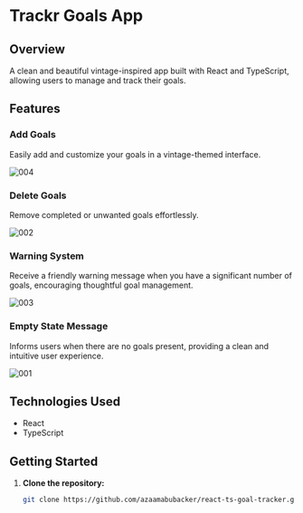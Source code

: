 # Trackr Goals App

## Overview

A clean and beautiful vintage-inspired app built with React and TypeScript, allowing users to manage and track their goals.

## Features

### Add Goals

Easily add and customize your goals in a vintage-themed interface.

![004](https://github.com/azaamabubacker/react-ts-goal-tracker/assets/73755411/0abba030-133b-493f-86d4-6ce90f5fa797)

### Delete Goals

Remove completed or unwanted goals effortlessly.

![002](https://github.com/azaamabubacker/react-ts-goal-tracker/assets/73755411/9f7cf916-85f8-498b-8ec2-913f3091013a)

### Warning System

Receive a friendly warning message when you have a significant number of goals, encouraging thoughtful goal management.

![003](https://github.com/azaamabubacker/react-ts-goal-tracker/assets/73755411/64ce1366-3509-422a-95b6-3521fa2c35ac)

### Empty State Message

Informs users when there are no goals present, providing a clean and intuitive user experience.

![001](https://github.com/azaamabubacker/react-ts-goal-tracker/assets/73755411/db95f322-d8e3-41ea-a588-25f5d90d5211)


## Technologies Used

- React
- TypeScript

## Getting Started

1. **Clone the repository:**

   ```bash
   git clone https://github.com/azaamabubacker/react-ts-goal-tracker.git
